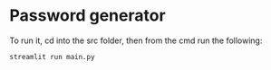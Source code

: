 # Password generator

To run it, cd into the src folder, then from the cmd run the following:

```
streamlit run main.py
```
